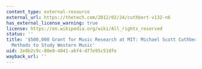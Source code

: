 ```yaml
---
content_type: external-resource
external_url: https://thetech.com/2012/02/24/cuthbert-v132-n6
has_external_license_warning: true
license: https://en.wikipedia.org/wiki/All_rights_reserved
status: ''
title: '$500,000 Grant for Music Research at MIT: Michael Scott Cuthbert uses Computational
  Methods to Study Western Music'
uid: 2e8b2c9c-80e0-4041-abf4-d77e95c51dfe
wayback_url: ''
---
```

